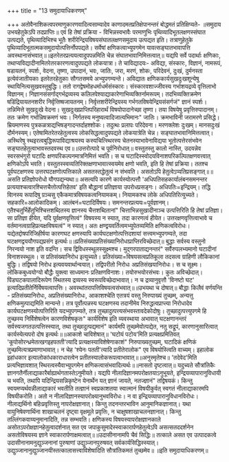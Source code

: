 +++
title = "13 समुदायाधिकरणम्"

+++
अतोवैनाशिकत्वपरमाणुकारणवादित्वसाम्यादेव काणादमतप्रतिक्षेपानन्तरं बोद्धमतं प्रतिक्षिप्यते- ॥समुदाय उभयहेतुकेऽपि तदप्राप्तिः॥ एवं हि तेषां प्रक्रिया - विभिन्नस्वभावैः परमाणुभिः पृथिव्यादिभूतलक्षणस्संघात उत्पद्यते, पृथिव्यादिभिश्च भूतैः शरीरेन्द्रियविषयसंघातलक्षणसमुदाय उत्पद्यत इति। तत्राणुहेतुके पृथिव्यादिभूतात्मकसमुदायोत्पत्तिर्नोपपद्यते। सर्वेषां क्षणिकत्वाभ्युपगमेन यावत्सङ्घातभावापत्ति अवस्थानासंभवात्॥॥इतरेतरप्रत्ययत्वादुपपन्नमिति चेन्न संघातभावानिमित्तत्वात्॥ यद्यपि सर्वे पदार्थाः क्षणिकाः, तथाप्यविद्यादीनामितरेतरकारणत्वादुपपद्यते लोकयात्रा। ते चाविद्यादयः- अविद्या, संस्कारः, विज्ञानं, नामरूपं, षडायतनं, स्पर्शः, वेदना, तृष्णा, उपादानं, भवः, जातिः, जरा, मरणं, शोकः, परिदेवनं, दुःखं, दुर्मनस्ता इत्येवंजातीयकाः इतरेतरहेतुकाः सौगतसमये अभ्युपगम्यन्ते। अविद्यातः क्षणिककार्यसुखदुःखशून्येषु स्थायिनित्यसुखवस्तुबुद्धिः। ततो रागद्वेषमोहधर्माधर्मसंस्कारः। संस्कारवशाज्जीवस्य गर्भाशयद्रव्ये वृत्तिलाभो विज्ञानम्। निज्ञानसंसर्गाद्गर्भद्रव्यस्य कलिलपेश्याद्याकारेणाभिव्यक्तिर्नामरूपम्। तदभिव्यक्तिक्रमेण षडिंद्रियायतनशरीर निर्वृत्तिष्षजायतनम्। निर्वृत्तशरीरेन्द्रियस्य गर्भगतविषयेन्द्रियसंसर्गजं" ज्ञानं स्पर्शः। तन्निमित्ते सुखदुःखे वेदना। सुखदुःखप्राप्तिपरिहारार्थं विषयोपादानेच्छा तृष्णा। तया विषयेषु प्रवृत्तिरुपादानम्। ततः क्रमेण गर्भान्निषक्रमणं भवः। निर्गतस्य मनुष्यत्वादिजात्यभिमानः" जातिः। क्रमभाविनी जरामरणे प्रसिद्धे। म्रियमाणस्य पुत्रकळत्राद्यभिषङ्गादन्तर्दाहश्शोकः। तदुत्थः प्रलापः परिदेवना। मरणक्लेशः दुःखम्। मानसदुःखं दौर्मनस्यम्। एतेषामितरेतरहेतुत्वस्य लोकसिद्धत्वादुपपद्यते लोकयात्रेति चेन्न। सङ्घातभावानिमित्तत्वात्। अस्थिरेषु स्थइरत्वबुद्धिरूपाविद्याश्रयस्य कस्यचित्स्थिरस्य चेतनस्याभावेनाविद्यया भूतोत्पत्तेरसंभवेन सङ्घातहेतुत्वाभावस्तदवस्थ एव॥॥उत्तरोत्पादे च पूर्वनिरोधात्॥ वस्तुतस्तु कालो नास्ति, उदयन्नेव स्वरसभंगुरो घटादिः क्षणपरिकल्पनमात्रनिमित्तं भवति। स च घटादिस्स्वोदयविनाशपरिकल्पितक्षणवत्त्वात् क्षणिकोऽपि भवति। वस्तुतस्स्वव्यतिरिक्तक्षणाभावात्स्वयमेव क्षणो भवति, इति हि तेषां प्रक्रिया। ततश्च पूर्वघटक्षणस्य उत्तरघटक्षणोत्पत्तिकाले असतस्तद्धेतुत्वं न संभवति। असतोऽपि हेतुत्वेऽप्यतिप्रसङ्गात्॥॥असति प्रतिज्ञोपरोधो यौगपद्यन्यथा॥ असत्यपि कारणे कार्यस्योत्पत्तौ 'अधिपतिसहकार्यालंबनसमनन्तर प्रत्ययाश्चत्वारश्चित्तचैत्तोत्पत्तिहेतव' इति बौद्धानां प्रतिज्ञाया उपरोधप्रसङ्गः। अधिपतिः=इन्द्रियम्। तद्धि विानस्य रूपादिषु प़ञ्चसु एकैकमात्रविषयकत्वनियामकम्। नियामकश्च लोके अधिपतिरित्युच्यते। सहकारि=आलोकादिकम्। आलंबनं=घटादिर्विषयः। समनन्तरप्रत्ययः=पूर्वज्ञानम्। एतैश्चतुर्भिर्हेतुभिश्चित्तशब्दितस्य ज्ञानस्य चैत्तशब्दितानां" चित्ताभिन्नसुखादीनाञ्च उत्पत्तिरिति हि तेषां प्रतिज्ञा। सा प्रतिज्ञा हीयेत, यदि पूर्वक्षणवृत्तित्वं" विषयस्य न स्यात्, तदा कारणत्वं हीयेत। उत्तरक्षणवृत्तित्वाभावे च वर्तमानत्वग्राहिप्रत्यक्षविषयत्वं" न स्यात्। अतः क्षण्द्वयवर्तित्वमभ्युपेतव्यमिति क्षणिकत्वविरोधः। यद्येतद्दोषपरिजिहीर्षया कारणघट क्षणस्यापि कार्यघटक्षणोत्पत्तिदशायां सत्त्वमभ्युपगम्यते, तदा घटक्षणद्वययौगपद्यप्रसंग इत्यर्थः॥॥प्रतिसंख्याप्रतिसंख्यानिरोधाप्राप्तिरविच्छेदात्॥ बुद्धाः सर्वस्य वस्तुनो निरन्वयो नाश इति वदन्ति। सच द्विविधस्स्थूलस्सूक्ष्मश्च। मुद्गरपाताद्यनन्तरं" सर्वैरुपलभ्यमानो घटादीनां विनाशस्स्थूलः। स प्रतिसंख्यानिरोध इत्युच्यते। प्रतिसंख्या=विषयसत्वप्रतिकूला तदसत्व ग्राहिणी लौकिकानां बुद्धिः। तद्विषयो निरोध इत्यवयवार्थान्वयात्। तद्विपरीतो निरोधः अप्रतिसंखयानिरोधः। स च सूक्ष्मः। लोकिकबुध्ययोग्यो बौद्धैः युक्त्वा साध्यमानः प्रतिक्षणविनाशः। तयोरुभयोरसंभवः। कुतः अविच्छेदात्। पिंडघटकपालादिरूपेण स्थितस्य द्रव्यस्य स्वरूपविच्छेदाभावात्। न च द्रव्यानुवृत्तौ 'विनष्टो घट' इत्यादिप्रतीतेर्निर्विषयत्वापत्तिः। अवस्थांतरापत्तिविषयत्वसंभवात्॥॥उभयथा च दोषात्॥ बौद्धाः किलैवं वर्णयन्ति - प्रतिसंख्यानिरोधः, अप्रतिसंख्यानिरोधः, आकाशश्चेति एतत्रयं वस्तु निरुपाख्यं तुच्छम्, अन्यत्तु क्षणिकमुत्पाद्यमिति मान्यन्ते। तत्र पूर्वोत्पन्नस्य घटक्षणस्य तदानीमेव निरुद्धत्वप्राप्त्या निरोधादेव कार्यघटक्षणस्योत्पत्तिरिति यदभ्युपगम्यते, तत्र तुच्छादुत्पत्त्यसंभवस्तावदेकोदोषुः। तुच्छादुत्पत्त्युपगमे हि तुच्छस्य निर्विशेषत्वेन कारणविशेषकृतः" कार्यविशेष इति व्यवस्थाया अभावात् घटक्षणानन्तरं सर्वस्यजगतउत्पत्तिस्स्यात्, तथा तुच्छादुत्पद्यमानं" कार्यमपि तुच्छमेवोत्पद्येत, नतु सद्रूपं, कारणानुसारित्वात् कार्यस्येत्यपरो दोष इत्यर्थः॥॥आकाशे चाविशेषात्॥ 'घटोयं पटोय'मिति प्रत्यक्षप्रमितिवत् 'कूपोसोरन्ध्रमेतत्खगइहपतती'त्यादि प्रत्यक्षस्याविशेषेणाकाशं" निरुपाख्यतुच्छम्, घटादिकं क्षणिकं तुच्छमित्यत्रप्रमाणाभावात्। न चेह 'श्येनः पतती'त्यादि प्रतीतेरालोक" एव विषयोस्त्विति वाच्यम्। इहालोक इहांधकार इत्यालोकांधकाराधारत्वेन प्रतीतस्यालोकरूपत्वाभावात्॥॥अनुस्मृतेश्च॥ 'तदेवेद'मिति प्रत्यभिज्ञावशात् स्थिरत्वस्यैवाभ्युपगमेन क्षणिकत्वासंभवादित्यर्थः॥॥नासतो दृष्टत्वात्॥ यदुच्यते सौत्रांतिकैः ज्ञानगतैर्नीलाद्याकारैर्बाह्यार्थगतास्तेऽनुमीयते। यद्यपि नीलादिज्ञानमपरोक्षतयाऽनुभूयते, इन्द्रियव्यापारानुविधायी च भवति, तथापि यदिन्द्रियसन्निकृष्टेन येनार्थेन यत् ज्ञानं जायते, नतज्ज्ञानं" तद्विषयकं। किन्तु स्वयमप्यर्थवन्नीलाद्याकारं भवतीति तत्ज्ञानं स्वप्रकाशतया स्वात्मानं विषयीकुर्वत् स्वगतं नीलाद्याकारमपि विषयीकरोति। अतो न नीलादिज्ञानस्यापरोक्ष्यानुभवविरोधः। न वा इन्द्रियव्यापारानुविधानविरोधः। नीलाद्यर्थिनो बहिःप्रवृत्तिस्तु नापरोक्षज्ञानात्। किन्तु तदनन्तरभाविन आनुमानिकज्ञानात्। यथा वायुनिषेवणार्थिना शाखाचलनं दृष्ट्वा वृक्षमूले प्रवृत्तिः, न चाक्षुषशाखाचलनज्ञानात्। किन्तु तल्लिंगकवाय्यनुमानादिति, तन्न सम्भवति। क्षणिकस्य विषयस्यापरोक्षज्ञानकाले असोतऽपरोक्षज्ञानहेतुत्वादर्शनात् सत एव जपाकुसुमादेस्स्वाकारार्पणहेतुत्वेऽपि असत्सतददर्शनेन असतोविषयस्य ज्ञाने स्वाकारार्पणाक्षमत्वात्॥॥उदासीनानामपि चैवं सिद्धिः॥ तत्काले असत एव उत्पादकत्वे उदासीनानामनुद्युञ्जनानां पुरुषाणां उद्युञ्जानपुरुषवत् सर्वकार्यसिद्धिस्स्यात्। उद्युञ्जानानुद्युञ्जानयीस्तत्कालासत्त्वाविशेषादिति सौत्रांतिकमतं तुच्छमेव॥ ॥इति समुदायाधिकरणम्॥